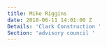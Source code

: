 ```yaml
---
title: Mike Riggins
date: 2018-06-11 14:01:00 Z
Details: 'Clark Construction '
Section: 'advisory council '
---
```


